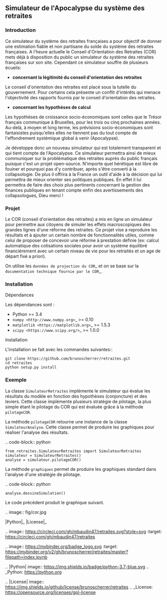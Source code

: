 ## Simulateur de l'Apocalypse du système des retraites


### Introduction 
Ce simulateur du système des retraites françaises a pour objectif de donner une estimation fiable et non partisane du solde du système des retraites françaises. A l'heure actuelle le Conseil d'Orientation des Retraites (COR) mets déjà à disposition du public un simulateur du système des retraites françaises sur son site. Cependant ce simulateur souffre de plusieurs écueils:
- **concernant la légitimité du conseil d'orientation des retraites**

Le conseil d'orientation des retraites est placé sous la tutelle du gouvernement. Pour certains cela présente un conflit d'intérêts qui menace l'objectivité des rapports fournis par le conseil d'orientation des retraites.

- **concernant les hypothèses de calcul**
 
 Les hypothèses de croissance socio-économiques sont celles que le Trésor français communique à Bruxelles, pour les trois ou cinq prochaines années. Au-delà, à moyen et long terme, les prévisions socio-économiques sont fantaisistes puisqu'elles elles ne tiennent pas du tout compte de l'effondrement systémique global à venir (Apocalypse). 

Je développe donc un nouveau simulateur qui est totalement transparent et qui tient compte de l'Apocalypse. 
Ce simulateur permettra ainsi de mieux communiquer sur la problématique des retraites auprès du public français puisque c'est un projet open-source. N'importe quel hérétique est libre de fouiner et pourquoi pas d'y contribuer, après s'être converti à la collapsologie.
De plus il offrira à la France un outil d'aide à la décision qui lui permettra de mieux orienter ses politiques publiques. En effet il lui permettra de faire des choix plus pertinents concernant la gestion des finances publiques en tenant compte enfin des avertissements des collapsologues, Dieu merci ! 


### Projet

Le COR (conseil d'orientation des retraites) a mis en ligne un simulateur pour permettre aux citoyens de simuler les effets macroscopiques des grandes lignes d'une réforme des retraites.
Ce projet vise a reproduire les résultats et à ajouter un certain nombre de fonctionnalités utiles, comme celui de proposer de concevoir une réforme à prestation définie (ex: calcul automatique des cotisations sociales pour avoir un système équilibré financièrement avec un certain niveau de vie pour les retraités et un age de départ fixé a priori).

On utilise les `données de projection du COR`_ et on se base sur la `documentation technique fournie par le COR`_.



### Installation


Dépendances

Les dépendances sont :

- Python >= 3.4
- `numpy <http://www.numpy.org>`_ >= 0.10
- `matplotlib <https://matplotlib.org>`_ >= 1.5.3
- `scipy <https://www.scipy.org/>`_ >= 1.0.0

Installation

L'installation se fait avec les commandes suivantes::

    git clone https://github.com/brunoscherrer/retraites.git
    cd retraites
    python setup.py install

### Exemple

La classe ``SimulateurRetraites`` implémente le simulateur qui évalue les résultats 
du modèle en fonction des hypothèses (conjoncture) et des leviers. 
Cette classe implémente plusieurs stratégie de pilotage, la plus simple étant 
le pilotage du COR qui est évaluée grâce à la méthode ``pilotageCOR``. 
 
La méthode ``pilotageCOR`` retourne une instance de la classe ``SimulateurAnalyse``. 
Cette classe permet de produire les graphiques pour réaliser l'analyse 
des résultats. 

.. code-block:: python

	from retraites.SimulateurRetraites import SimulateurRetraites
	simulateur = SimulateurRetraites()
	analyse = simulateur.pilotageCOR()

La méthode ``graphiques`` permet de produire les graphiques standard dans l'analyse 
d'une stratégie de pilotage. 

.. code-block:: python

	analyse.dessineSimulation()

Le code précédent produit le graphique suivant. 

.. image::  fig/cor.jpg


|Python|_ |License|_

.. image:: https://circleci.com/gh/mbaudin47/retraites.svg?style=svg
    :target: https://circleci.com/gh/mbaudin47/retraites

.. image:: https://mybinder.org/badge_logo.svg
 :target: https://mybinder.org/v2/gh/brunoscherrer/retraites/master?filepath=index.ipynb

.. |Python| image:: https://img.shields.io/badge/python-3.7-blue.svg
.. _Python: https://python.org

.. |License| image:: https://img.shields.io/github/license/brunoscherrer/retraites
.. _License: https://opensource.org/licenses/gpl-license

